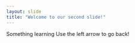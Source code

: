 ```yaml
---
layout: slide
title: "Welcome to our second slide!"
---
```

Something learning
Use the left arrow to go back!
